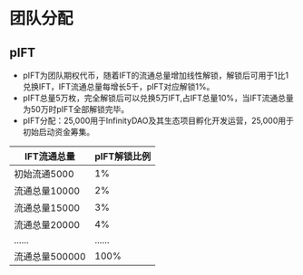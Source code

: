# 团队分配

## pIFT

* pIFT为团队期权代币，随着IFT的流通总量增加线性解锁，解锁后可用于1比1兑换IFT，IFT流通总量每增长5千，pIFT对应解锁1%。
* pIFT总量5万枚，完全解锁后可以兑换5万IFT,占IFT总量10%，当IFT流通总量为50万时pIFT全部解锁完毕。
* pIFT分配：25,000用于InfinityDAO及其生态项目孵化开发运营，25,000用于初始启动资金筹集。

| IFT流通总量    | pIFT解锁比例 |
| ---------- | -------- |
| 初始流通5000   | 1%       |
| 流通总量10000  | 2%       |
| 流通总量15000  | 3%       |
| 流通总量20000  | 4%       |
| ......     | ......   |
| 流通总量500000 | 100%     |

